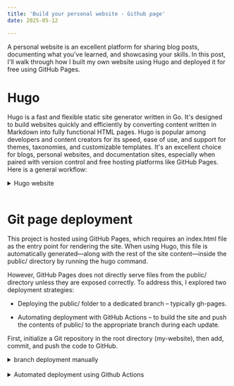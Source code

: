 ```yaml
---
title: 'Build your personal website - Github page'
date: 2025-05-12

---
```


A personal website is an excellent platform for sharing blog posts, documenting what you've learned, and showcasing your skills. In this post, I'll walk through how I built my own website using Hugo and deployed it for free using GitHub Pages.

Hugo
======
Hugo is a fast and flexible static site generator written in Go. It's designed to build websites quickly and efficiently by converting content written in Markdown into fully functional HTML pages. Hugo is popular among developers and content creators for its speed, ease of use, and support for themes, taxonomies, and customizable templates. It's an excellent choice for blogs, personal websites, and documentation sites, especially when paired with version control and free hosting platforms like GitHub Pages. Here is a general workflow:
<details><summary>Hugo website</summary>
<br>

1. Install Hugo. 
    Refer to [Offical Guide](https://gohugo.io/installation/). For me I use snap on Ubuntu 22.04: 
    <pre><code class="language-bash">
    $ sudo snap install hugo</code></pre>

2. Create a New Hugo Site.
    <pre><code class="language-bash">
    $ hugo new site my-website
    $ cd my-website</code></pre>

3. Add a Theme.
    Choose a theme from [Hugo Themes](https://themes.gohugo.io/) and add it:
    <pre><code class="language-bash">
    $ git submodule add https://github.com/luizdepra/hugo-coder.git themes/hugo-coder
    $ echo 'theme = "hugo-coder"' >> config.toml</code></pre>

4. Create Content
    Add your first post or page, by directly adding markdown file or command line:
    <pre><code class="language-bash">
    $ hugo new posts/my-first-post.md</code></pre>

5. Preview the Site Locally
    <pre><code class="language-bash">
    $ hugo server -D</code></pre>

</details>
<br>

Git page deployment
======

This project is hosted using GitHub Pages, which requires an index.html file as the entry point for rendering the site. When using Hugo, this file is automatically generated—along with the rest of the site content—inside the public/ directory by running the hugo command.

However, GitHub Pages does not directly serve files from the public/ directory unless they are exposed correctly. To address this, I explored two deployment strategies:

- Deploying the public/ folder to a dedicated branch – typically gh-pages.

- Automating deployment with GitHub Actions – to build the site and push the contents of public/ to the appropriate branch during each update.<br>

First, initialize a Git repository in the root directory (my-website), then add, commit, and push the code to GitHub.
<details><summary>branch deployment manually</summary>
<br>

Hugo builds the site into public/ folder, we could push only the contents of public/ to a new 'gh-pages' branch for GitHub Pages to serve. Here is the step-by-step instructions: <br>

1. Build Your Hugo Site<br>
    <pre><code class="language-bash">$ hugo</code></pre>
    Run it from the root of your Hugo project, this generates your static site in the public/ directory — including index.html.

2. Create and Push the gh-pages Branch<br>

    <pre><code class="language-bash">
    $ cd public
    // Initialize a new Git repo (separate from your main repo):
    $ git init
    $ git remote add origin https://github.com/&lt;your-username&gt;/&lt;your-repo&gt;.git //Set your GitHub repo as the remote
    $ git checkout -b gh-pages  // Create the gh-pages branch
    $ git add .
    $ git commit -m "Initial deploy to gh-pages"
    $ git push -f origin gh-pages</code></pre>

    The -f is needed because this is a fresh, unrelated branch. Another cleaner way could be 'git checkout --orphan \<your-branch\>', this command creates a new branch without any commit history from the current branch (in this case, main) and sets it up as the gh-pages branch, the workflow is similar:
    <pre><code class="language-bash">
    $ git checkout --orphan gh-pages
    $ git rm -rf .            # Remove all files from the `gh-pages` branch
    $ cp -r public/* .        # Copy everything from `public/` to the root of `gh-pages`
    $ git add .               # Add the new static files
    $ git commit -m "Deploy site to GitHub Pages"
    $ git push -f origin gh-pages</code></pre>

3. Configure GitHub Pages<br>
Go to your repository on GitHub. Click Settings → Pages. Under Source, select:
    - Branch: gh-pages
    - Folder: / (root)
Click Save.

GitHub will build your site from the contents of the gh-pages branch. Now checkout the website: https://\<your-username\>.github.io/\<your-repo\>/.
Note that everytime you make updates, run:
<pre><code class="language-bash">
$ hugo                    # Rebuild the site
$ cd public
$ git add .
$ git commit -m "Update site"
$ git push -f origin gh-pages
$ cd ..
</code></pre>
You could automate this with a script or GitHub Actions (check the second option).
</details>
<br>

 
<details><summary>Automated deployment using Github Actions</summary>
<br>

Go to Settings → Pages, choose 'Source' under 'Build and deployment' section, and github will provide an official static site deployment template, here is the [customized version](https://github.com/TengMa137/tengma137.github.io/blob/main/.github/workflows/static.yml) for Hugo, so it:
- Builds the site using Hugo, and
- Uploads the contents of the public/ folder, not the entire repo.

</details>
<br>